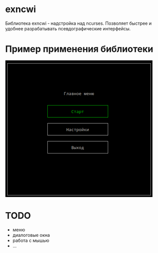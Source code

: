 # exncwi
Библиотека exncwi - надстройка над ncurses. Позволяет быстрее и удобнее разрабатывать псевдографические интерфейсы. 
# Пример применения библиотеки
![example image](examples/images/exncwi_example_0.png)
# TODO
- меню
- диалоговые окна
- работа с мышью
- ...
